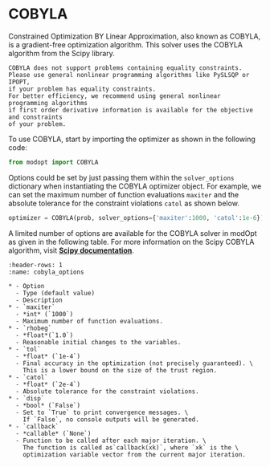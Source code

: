 # COBYLA

Constrained Optimization BY Linear Approximation, also known as COBYLA, is a gradient-free optimization algorithm.
This solver uses the COBYLA algorithm from the Scipy library.
```{note}
COBYLA does not support problems containing equality constraints.
Please use general nonlinear programming algorithms like PySLSQP or IPOPT, 
if your problem has equality constraints.
For better efficiency, we recommend using general nonlinear programming algorithms
if first order derivative information is available for the objective and constraints
of your problem.
```

To use COBYLA, start by importing the optimizer as shown in the following code:

```py
from modopt import COBYLA
```

Options could be set by just passing them within the `solver_options` dictionary when 
instantiating the COBYLA optimizer object.
For example, we can set the maximum number of function evaluations `maxiter` 
and the absolute tolerance for the constraint violations `catol` as shown below.

```py
optimizer = COBYLA(prob, solver_options={'maxiter':1000, 'catol':1e-6})
```

A limited number of options are available for the COBYLA solver in modOpt as given in the following table.
For more information on the Scipy COBYLA algorithm, visit
**[Scipy documentation](https://docs.scipy.org/doc/scipy/reference/optimize.minimize-cobyla.html)**.

```{list-table} COBYLA solver options
:header-rows: 1
:name: cobyla_options

* - Option
  - Type (default value)
  - Description
* - `maxiter`
  - *int* (`1000`)
  - Maximum number of function evaluations.
* - `rhobeg`
  - *float*(`1.0`)
  - Reasonable initial changes to the variables.
* - `tol`
  - *float* (`1e-4`)
  - Final accuracy in the optimization (not precisely guaranteed). \
    This is a lower bound on the size of the trust region.
* - `catol`
  - *float* (`2e-4`)
  - Absolute tolerance for the constraint violations.
* - `disp`
  - *bool* (`False`)
  - Set to `True` to print convergence messages. \
    If `False`, no console outputs will be generated.
* - `callback`
  - *callable* (`None`)
  - Function to be called after each major iteration. \
    The function is called as`callback(xk)`, where `xk` is the \
    optimization variable vector from the current major iteration.
```